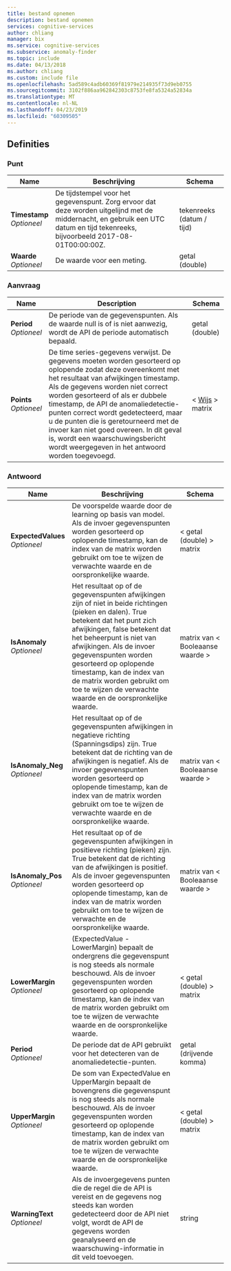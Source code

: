 ```yaml
---
title: bestand opnemen
description: bestand opnemen
services: cognitive-services
author: chliang
manager: bix
ms.service: cognitive-services
ms.subservice: anomaly-finder
ms.topic: include
ms.date: 04/13/2018
ms.author: chliang
ms.custom: include file
ms.openlocfilehash: 5ad589c4adb60369f81979e214935f73d9eb0755
ms.sourcegitcommit: 3102f886aa962842303c8753fe8fa5324a52834a
ms.translationtype: MT
ms.contentlocale: nl-NL
ms.lasthandoff: 04/23/2019
ms.locfileid: "60309505"
---
```

<a name="definitions"></a>
## <a name="definitions"></a>Definities

<a name="point"></a>
### <a name="point"></a>Punt

|Name|Beschrijving|Schema|
|---|---|---|
|**Timestamp**  <br>*Optioneel*|De tijdstempel voor het gegevenspunt. Zorg ervoor dat deze worden uitgelijnd met de middernacht, en gebruik een UTC datum en tijd tekenreeks, bijvoorbeeld 2017-08-01T00:00:00Z.|tekenreeks (datum / tijd)|
|**Waarde**  <br>*Optioneel*|De waarde voor een meting.|getal (double)|


<a name="request"></a>
### <a name="request"></a>Aanvraag

|Name|Description|Schema|
|---|---|---|
|**Period**  <br>*Optioneel*|De periode van de gegevenspunten. Als de waarde null is of is niet aanwezig, wordt de API de periode automatisch bepaald.|getal (double)|
|**Points**  <br>*Optioneel*|De time series-gegevens verwijst. De gegevens moeten worden gesorteerd op oplopende zodat deze overeenkomt met het resultaat van afwijkingen timestamp. Als de gegevens worden niet correct worden gesorteerd of als er dubbele timestamp, de API de anomaliedetectie-punten correct wordt gedetecteerd, maar u de punten die is geretourneerd met de invoer kan niet goed overeen. In dit geval is, wordt een waarschuwingsbericht wordt weergegeven in het antwoord worden toegevoegd.|< [Wijs](#point) > matrix|


<a name="response"></a>
### <a name="response"></a>Antwoord

|Name|Beschrijving|Schema|
|---|---|---|
|**ExpectedValues**  <br>*Optioneel*|De voorspelde waarde door de learning op basis van model. Als de invoer gegevenspunten worden gesorteerd op oplopende timestamp, kan de index van de matrix worden gebruikt om toe te wijzen de verwachte waarde en de oorspronkelijke waarde.|< getal (double) > matrix|
|**IsAnomaly**  <br>*Optioneel*|Het resultaat op of de gegevenspunten afwijkingen zijn of niet in beide richtingen (pieken en dalen). True betekent dat het punt zich afwijkingen, false betekent dat het beheerpunt is niet van afwijkingen. Als de invoer gegevenspunten worden gesorteerd op oplopende timestamp, kan de index van de matrix worden gebruikt om toe te wijzen de verwachte waarde en de oorspronkelijke waarde.|matrix van < Booleaanse waarde >|
|**IsAnomaly_Neg**  <br>*Optioneel*|Het resultaat op of de gegevenspunten afwijkingen in negatieve richting (Spanningsdips) zijn. True betekent dat de richting van de afwijkingen is negatief. Als de invoer gegevenspunten worden gesorteerd op oplopende timestamp, kan de index van de matrix worden gebruikt om toe te wijzen de verwachte waarde en de oorspronkelijke waarde.|matrix van < Booleaanse waarde >|
|**IsAnomaly_Pos**  <br>*Optioneel*|Het resultaat op of de gegevenspunten afwijkingen in positieve richting (pieken) zijn. True betekent dat de richting van de afwijkingen is positief. Als de invoer gegevenspunten worden gesorteerd op oplopende timestamp, kan de index van de matrix worden gebruikt om toe te wijzen de verwachte en de oorspronkelijke waarde.|matrix van < Booleaanse waarde >|
|**LowerMargin**  <br>*Optioneel*|(ExpectedValue - LowerMargin) bepaalt de ondergrens die gegevenspunt is nog steeds als normale beschouwd. Als de invoer gegevenspunten worden gesorteerd op oplopende timestamp, kan de index van de matrix worden gebruikt om toe te wijzen de verwachte waarde en de oorspronkelijke waarde.|< getal (double) > matrix|
|**Period**  <br>*Optioneel*|De periode dat de API gebruikt voor het detecteren van de anomaliedetectie-punten.|getal (drijvende komma)|
|**UpperMargin**  <br>*Optioneel*|De som van ExpectedValue en UpperMargin bepaalt de bovengrens die gegevenspunt is nog steeds als normale beschouwd. Als de invoer gegevenspunten worden gesorteerd op oplopende timestamp, kan de index van de matrix worden gebruikt om toe te wijzen de verwachte waarde en de oorspronkelijke waarde.|< getal (double) > matrix|
|**WarningText**  <br>*Optioneel*|Als de invoergegevens punten die de regel die de API is vereist en de gegevens nog steeds kan worden gedetecteerd door de API niet volgt, wordt de API de gegevens worden geanalyseerd en de waarschuwing-informatie in dit veld toevoegen.|string|



